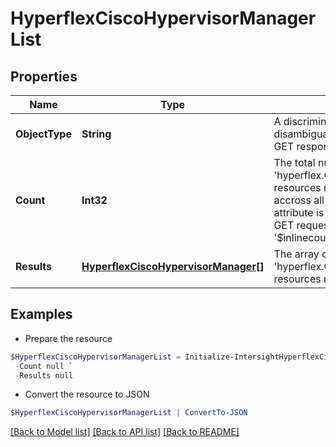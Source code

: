 # HyperflexCiscoHypervisorManagerList
## Properties

Name | Type | Description | Notes
------------ | ------------- | ------------- | -------------
**ObjectType** | **String** | A discriminator value to disambiguate the schema of a HTTP GET response body. | 
**Count** | **Int32** | The total number of &#39;hyperflex.CiscoHypervisorManager&#39; resources matching the request, accross all pages. The &#39;Count&#39; attribute is included when the HTTP GET request includes the &#39;$inlinecount&#39; parameter. | [optional] 
**Results** | [**HyperflexCiscoHypervisorManager[]**](HyperflexCiscoHypervisorManager.md) | The array of &#39;hyperflex.CiscoHypervisorManager&#39; resources matching the request. | [optional] 

## Examples

- Prepare the resource
```powershell
$HyperflexCiscoHypervisorManagerList = Initialize-IntersightHyperflexCiscoHypervisorManagerList  -ObjectType null `
 -Count null `
 -Results null
```

- Convert the resource to JSON
```powershell
$HyperflexCiscoHypervisorManagerList | ConvertTo-JSON
```

[[Back to Model list]](../README.md#documentation-for-models) [[Back to API list]](../README.md#documentation-for-api-endpoints) [[Back to README]](../README.md)

